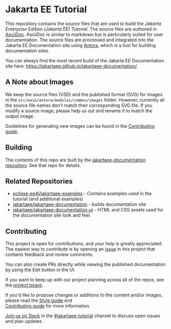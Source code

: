 # Jakarta EE Tutorial

This repository contains the source files that are used to build the
_Jakarta Enterprise Edition (Jakarta EE) Tutorial_. 
The source files are authored in [AsciiDoc](https://asciidoc.org/). 
AsciiDoc is similar to markdown but is particularly suited for user documentation. 
The source files are processed and integrated into the Jakarta EE Documentation site using
[Antora](https://antora.org/), 
which is a tool for building documentation sites.

You can always find the most recent build of the Jakarta EE Documentation site here:
https://jakartaee.github.io/jakartaee-documentation/.

## A Note about Images

We keep the source files (VSD) and the published format (SVG)
for images in the `src/main/antora/modules/common/images` folder. 
However, currently all the source file names don't match their corresponding SVG file. 
If you modify a source image, 
please help us out and rename it to match the output image.

Guidelines for generating new images can be found in the [Contributing guide](CONTRIBUTING.md). 

## Building

The contents of this repo are built by
the [jakartaee-documentation repository](https://github.com/jakartaee/jakartaee-documentation).
See that repo for details.

## Related Repositories

* [eclipse-ee4j/jakartaee-examples](https://github.com/eclipse-ee4j/jakartaee-examples) - Contains examples used in the tutorial (and additional examples)
* [jakartaee/jakartaee-documentation](https://github.com/jakartaee/jakartaee-documentation) - builds documentation site
* [jakartaee/jakartaee-documentation-ui](https://github.com/jakartaee/jakartaee-documentation-ui) - HTML and CSS assets used for the documentation site look and feel.

## Contributing

This project is open for contributions, and your
help is greatly appreciated. 
The easiest way to contribute is by opening an [issue](https://github.com/jakartaee/jakartaee-tutorial/issues) in this project
that contains feedback and review comments. 

You can also create PRs directly while viewing the published documentation by using the Edit button in the UI.

If you want to keep up with our project planning across all of the repos, see the [project board](https://github.com/orgs/jakartaee/projects/7).

If you'd like to propose changes or additions to the content and/or images,
please read the [Style guide](STYLE_GUIDE.adoc) and  
[Contributing guide](CONTRIBUTING.md) for more information.

[Join us on Slack](https://join.slack.com/t/eclipsefoundationhq/shared_invite/zt-2shajguc7-1ZwbvVtZkKrB4acy4U4aLQ) in the [#jakartaee-tutorial](https://eclipsefoundationhq.slack.com/archives/C050VD73M7C) channel to discuss open issues and plan updates.
